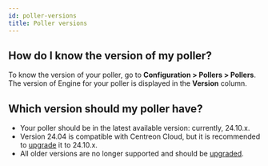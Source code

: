 ```yaml
---
id: poller-versions
title: Poller versions
---
```


## How do I know the version of my poller?

To know the version of your poller, go to **Configuration > Pollers > Pollers**. The version of Engine for your poller is displayed in the **Version** column.

## Which version should my poller have?

* Your poller should be in the latest available version: currently, 24.10.x.
* Version 24.04 is compatible with Centreon Cloud, but it is recommended to [upgrade](../installation/poller-update-upgrade.md) it to 24.10.x.
* All older versions are no longer supported and should be [upgraded](../installation/poller-update-upgrade.md).
